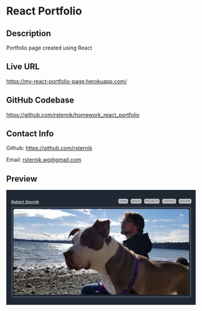 # React Portfolio

## Description
Portfolio page created using React

## Live URL
https://my-react-portfolio-page.herokuapp.com/

## GitHub Codebase
https://github.com/rsternik/homework_react_portfolio

## Contact Info
Github: https://github.com/rsternik

Email: rsternik.wg@gmail.com

## Preview

![](src/assets/img/preview.png)